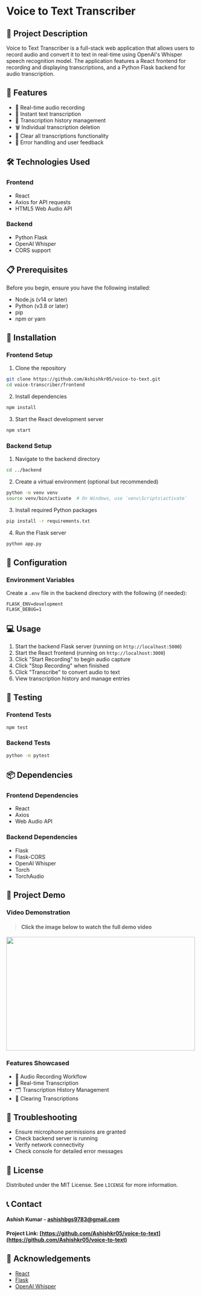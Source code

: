 # Voice to Text Transcriber

## 📝 Project Description

Voice to Text Transcriber is a full-stack web application that allows users to record audio and convert it to text in real-time using OpenAI's Whisper speech recognition model. The application features a React frontend for recording and displaying transcriptions, and a Python Flask backend for audio transcription.

## 🌟 Features

- 🎤 Real-time audio recording
- 📝 Instant text transcription
- 📜 Transcription history management
- 🗑️ Individual transcription deletion
- 🧹 Clear all transcriptions functionality
- 🚨 Error handling and user feedback

## 🛠️ Technologies Used

### Frontend
- React
- Axios for API requests
- HTML5 Web Audio API

### Backend
- Python Flask
- OpenAI Whisper
- CORS support

## 📋 Prerequisites

Before you begin, ensure you have the following installed:

- Node.js (v14 or later)
- Python (v3.8 or later)
- pip
- npm or yarn

## 🚀 Installation

### Frontend Setup

1. Clone the repository
```bash
git clone https://github.com/Ashishkr05/voice-to-text.git
cd voice-transcriber/frontend
```

2. Install dependencies
```bash
npm install
```

3. Start the React development server
```bash
npm start
```

### Backend Setup

1. Navigate to the backend directory
```bash
cd ../backend
```

2. Create a virtual environment (optional but recommended)
```bash
python -m venv venv
source venv/bin/activate  # On Windows, use `venv\Scripts\activate`
```

3. Install required Python packages
```bash
pip install -r requirements.txt
```

4. Run the Flask server
```bash
python app.py
```

## 🔧 Configuration

### Environment Variables

Create a `.env` file in the backend directory with the following (if needed):
```
FLASK_ENV=development
FLASK_DEBUG=1
```

## 💻 Usage

1. Start the backend Flask server (running on `http://localhost:5000`)
2. Start the React frontend (running on `http://localhost:3000`)
3. Click "Start Recording" to begin audio capture
4. Click "Stop Recording" when finished
5. Click "Transcribe" to convert audio to text
6. View transcription history and manage entries

## 🧪 Testing

### Frontend Tests
```bash
npm test
```

### Backend Tests
```bash
python -m pytest
```

## 📦 Dependencies

### Frontend Dependencies
- React
- Axios
- Web Audio API

### Backend Dependencies
- Flask
- Flask-CORS
- OpenAI Whisper
- Torch
- TorchAudio

## 🎥 Project Demo

### Video Demonstration

 > #### Click the image below to watch the full demo video
<a href="https://www.loom.com/share/b44a6990277b4178a3ca78b7fd79c6e0?sid=96ec1bbb-2767-42cd-9298-ac4d73cccd0e">
  <img src="https://github.com/user-attachments/assets/9b97882a-c2af-4b95-984e-a67cd8165d75" width="500" height="300" />
</a>

### Features Showcased

- 🎤 Audio Recording Workflow
- 📝 Real-time Transcription
- 🗂️ Transcription History Management
- 🧹 Clearing Transcriptions

## 🚨 Troubleshooting

- Ensure microphone permissions are granted
- Check backend server is running
- Verify network connectivity
- Check console for detailed error messages

## 📄 License

Distributed under the MIT License. See `LICENSE` for more information.

## 📞 Contact

#### Ashish Kumar - ashishbgs9783@gmail.com

#### Project Link: [https://github.com/Ashishkr05/voice-to-text](https://github.com/Ashishkr05/voice-to-text)

## 🙏 Acknowledgements

- [React](https://reactjs.org/)
- [Flask](https://flask.palletsprojects.com/)
- [OpenAI Whisper](https://github.com/openai/whisper)
